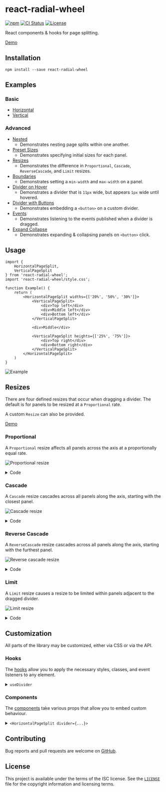 # react-radial-wheel

[![npm](https://img.shields.io/npm/v/react-radial-wheel.svg)][npm]
[![CI Status](https://github.com/michaelbull/kotlin-result/workflows/ci/badge.svg)](https://github.com/michaelbull/react-radial-wheel/actions?query=workflow%3Aci)
[![License](https://img.shields.io/github/license/michaelbull/react-radial-wheel.svg)](https://github.com/michaelbull/react-radial-wheel/blob/master/LICENSE)

React components & hooks for page splitting.

[Demo][storybook]

## Installation

```shell
npm install --save react-radial-wheel
```

## Examples

### Basic

- [Horizontal](https://michaelbull.github.io/react-radial-wheel/?path=/story/basic--horizontal)
- [Vertical](https://michaelbull.github.io/react-radial-wheel/?path=/story/basic--vertical)

### Advanced

- [Nested](https://michaelbull.github.io/react-radial-wheel/?path=/story/advanced--nested)
    - Demonstrates nesting page splits within one another.
- [Preset Sizes](https://michaelbull.github.io/react-radial-wheel/?path=/story/advanced--preset-sizes)
    - Demonstrates specifying initial sizes for each panel.
- [Resizes](https://michaelbull.github.io/react-radial-wheel/?path=/story/advanced--resizes)
    - Demonstrates the difference in `Proportional`, `Cascade`, `ReverseCascade`, and `Limit` resizes.
- [Boundaries](https://michaelbull.github.io/react-radial-wheel/?path=/story/advanced--boundaries)
    - Demonstrates setting a `min-width` and `max-width` on a panel.
- [Divider on Hover](https://michaelbull.github.io/react-radial-wheel/?path=/story/advanced--divider-on-hover)
    - Demonstrates a divider that is `11px` wide, but appears `1px` wide until hovered.
- [Divider with Buttons](https://michaelbull.github.io/react-radial-wheel/?path=/story/advanced--divider-with-buttons)
    - Demonstrates embedding a `<button>` on a custom divider.
- [Events](https://michaelbull.github.io/react-radial-wheel/?path=/story/advanced--events)
    - Demonstrates listening to the events published when a divider is dragged.
- [Expand Collapse](https://michaelbull.github.io/react-radial-wheel/?path=/story/advanced--expand-collapse)
    - Demonstrates expanding & collapsing panels on `<button>` click.

## Usage

```tsx
import {
    HorizontalPageSplit,
    VerticalPageSplit
} from 'react-radial-wheel';
import 'react-radial-wheel/style.css';

function Example() {
    return (
        <HorizontalPageSplit widths={['20%', '50%', '30%']}>
            <VerticalPageSplit>
                <div>Top left</div>
                <div>Middle left</div>
                <div>Bottom left</div>
            </VerticalPageSplit>

            <div>Middle</div>

            <VerticalPageSplit heights={['25%', '75%']}>
                <div>Top right</div>
                <div>Bottom right</div>
            </VerticalPageSplit>
        </HorizontalPageSplit>
    )
}
```

![Example](images/example.png)

## Resizes

There are four defined resizes that occur when dragging a divider. The default is for panels to be resized at
a `Proportional` rate.

A custom `Resize` can also be provided.

[Demo](https://michaelbull.github.io/react-radial-wheel/?path=/story/advanced--resizes)

### Proportional

A `Proportional` resize affects all panels across the axis at a proportionally equal rate.

![Proportional resize](images/proportional.gif)

<details>
<summary>Code</summary>
<p>

```tsx
import {
    HorizontalPageSplit,
    Proportional
} from 'react-radial-wheel';
import 'react-radial-wheel/style.css';

function CascadeBehaviourExample() {
    return (
        <HorizontalPageSplit resize={Proportional}>
            <div>A</div>
            <div>B</div>
            <div>C</div>
            <div>D</div>
        </HorizontalPageSplit>
    )
}
```

</p>
</details>

### Cascade

A `Cascade` resize cascades across all panels along the axis, starting with the closest panel.

![Cascade resize](images/cascade.gif)

<details>
<summary>Code</summary>
<p>

```tsx
import {
    HorizontalPageSplit,
    Cascade
} from 'react-radial-wheel';
import 'react-radial-wheel/style.css';

function CascadeBehaviourExample() {
    return (
        <HorizontalPageSplit resize={Cascade}>
            <div>A</div>
            <div>B</div>
            <div>C</div>
            <div>D</div>
        </HorizontalPageSplit>
    )
}
```

</p>
</details>

### Reverse Cascade

A `ReverseCascade` resize cascades across all panels along the axis, starting with the furthest panel.

![Reverse cascade resize](images/reverse-cascade.gif)

<details>
<summary>Code</summary>
<p>

```tsx
import {
    HorizontalPageSplit,
    ReverseCascade
} from 'react-radial-wheel';
import 'react-radial-wheel/style.css';

function CascadeReverseBehaviourExample() {
    return (
        <HorizontalPageSplit resize={ReverseCascade}>
            <div>A</div>
            <div>B</div>
            <div>C</div>
            <div>D</div>
        </HorizontalPageSplit>
    )
}
```

</p>
</details>

### Limit

A `Limit` resize causes a resize to be limited within panels adjacent to the dragged divider.

![Limit resize](images/limit.gif)

<details>
<summary>Code</summary>
<p>

```tsx
import {
    HorizontalPageSplit,
    Limit
} from 'react-radial-wheel';
import 'react-radial-wheel/style.css';

function LimitBehaviourExample() {
    return (
        <HorizontalPageSplit resize={Limit}>
            <div>A</div>
            <div>B</div>
            <div>C</div>
            <div>D</div>
        </HorizontalPageSplit>
    )
}
```

</p>
</details>

## Customization

All parts of the library may be customized, either via CSS or via the API.

### Hooks

The [hooks](https://github.com/michaelbull/react-radial-wheel/tree/master/src/hooks)
allow you to apply the necessary styles, classes, and event listeners to any
element.

<details>
<summary><code>useDivider</code></summary>
<p>

```tsx
import {
    DividerProps,
    HorizontalPageSplit,
    useDivider
} from 'react-radial-wheel';
import 'react-radial-wheel/style.css';

function CustomDividerExample() {
    return (
        <HorizontalPageSplit divider={CustomDivider}>
            <div>A</div>
            <div>B</div>
        </HorizontalPageSplit>
    )
}

function CustomDivider(props: DividerProps<HTMLDivElement>) {
    const {
        index,
        ...rest
    } = props;

    const {
        children,
        ...dividerProps
    } = useDivider({
        className: 'custom-divider',
        ...rest
    });

    return (
        <div {...dividerProps}>
            <span>Divider #{index + 1}</span>
            {children}
            <button>My custom button</button>
        </div>
    );
}
```

</p>
</details>

### Components

The [components](https://github.com/michaelbull/react-radial-wheel/tree/master/src/components)
take various props that allow you to embed custom behaviour.

<details>
<summary><code>&lt;HorizontalPageSplit divider={...}&gt;</code></summary>
<p>

```tsx
import {
    HorizontalDivider,
    HorizontalDividerProps,
    HorizontalPageSplit
} from 'react-radial-wheel';
import 'react-radial-wheel/style.css';

function CustomDividerExample() {
    return (
        <HorizontalPageSplit divider={CustomDivider}>
            <div>A</div>
            <div>B</div>
        </HorizontalPageSplit>
    )
}

function CustomDivider(props: HorizontalDividerProps) {
    const {
        index,
        children,
        ...rest
    } = props;

    return (
        <HorizontalDivider className="custom-divider" index={index} {...rest}>
            <span>Divider #{index + 1}</span>
            {children}
            <button>My custom button</button>
        </HorizontalDivider>
    );
}
```

</p>
</details>

## Contributing

Bug reports and pull requests are welcome on [GitHub][github].

## License

This project is available under the terms of the ISC license. See the
[`LICENSE`](LICENSE) file for the copyright information and licensing terms.


[npm]: https://www.npmjs.com/package/react-radial-wheel

[github]: https://github.com/michaelbull/react-radial-wheel

[storybook]: https://michaelbull.github.io/react-radial-wheel/
